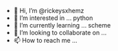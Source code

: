 - 👋 Hi, I’m @rickeysxhemz
- 👀 I’m interested in ...
python
- 🌱 I’m currently learning ...
scheme
- 💞️ I’m looking to collaborate on ...
- 📫 How to reach me ...

<!---
rickeysxhemz/rickeysxhemz is a ✨ special ✨ repository because its `README.md` (this file) appears on your GitHub profile.
You can click the Preview link to take a look at your changes.
--->
